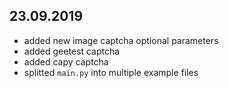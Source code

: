 23.09.2019
----------
- added new image captcha optional parameters
- added geetest captcha
- added capy captcha
- splitted `main.py` into multiple example files